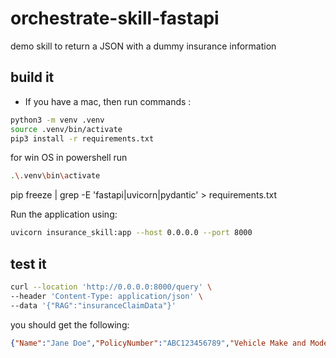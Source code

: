 # orchestrate-skill-fastapi
demo skill to return a JSON with a dummy insurance information


## build it

* If you have a mac, then run commands :

```sh
python3 -m venv .venv
source .venv/bin/activate
pip3 install -r requirements.txt
```

for win OS in powershell run
```sh
.\.venv\bin\activate
```

pip freeze | grep -E 'fastapi|uvicorn|pydantic' > requirements.txt





Run the application using: 
```sh
uvicorn insurance_skill:app --host 0.0.0.0 --port 8000

```


## test it

```sh
curl --location 'http://0.0.0.0:8000/query' \
--header 'Content-Type: application/json' \
--data '{"RAG":"insuranceClaimData"}'
```

you should get the following:
```json
{"Name":"Jane Doe","PolicyNumber":"ABC123456789","Vehicle Make and Model":"Toyota Camry","Vehicle Year":"2020","License Plate Number":"7XYZ123","Date of Incident":"January 20, 2025","Time of Incident":"3:45 PM","Location of Incident":"Interstate 680, near Exit 40, California","Weather Conditions":"Clear and sunny","Cause of Damage":"Flying pebble hit the windshield","Extent of Damage":"4-inch crack on the driver's side of windshield","Driver's License Number":"CA987654321","State of Driver's License":"California","Insurance Company":"ABC Insurance Company","Contact Information":"555-123-4567","Email Address":"jane.doe@example.com","Incident Description":"While driving on Interstate 680 near Exit 40, a pebble was kicked up by a passing vehicle, causing a crack in the windshield.","Police Report Filed":"No","Photos of Damage":"Yes","Repair or Replacement Needed":"Replacement","Preferred Repair Shop":"Speedy Auto Glass, 123 Glass Street, Pleasant Hill, CA","Deductible Amount":"$100","Witnesses":"None","Other Parties Involved":"None"}

```